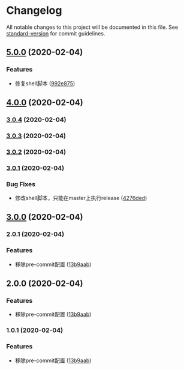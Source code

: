 # Changelog

All notable changes to this project will be documented in this file. See [standard-version](https://github.com/conventional-changelog/standard-version) for commit guidelines.

## [5.0.0](https://github.com/chenliang123/learngit/compare/zh_v4.0.0...zh_v5.0.0) (2020-02-04)


### Features

* 修复shell脚本 ([992e875](https://github.com/chenliang123/learngit/commit/992e875c08a88da1cd35d7ac835ac450aa09127b))

## [4.0.0](https://github.com/chenliang123/learngit/compare/zh_v3.0.4...zh_v4.0.0) (2020-02-04)

### [3.0.4](https://github.com/chenliang123/learngit/compare/zh_v3.0.3...zh_v3.0.4) (2020-02-04)

### [3.0.3](https://github.com/chenliang123/learngit/compare/zh_v3.0.2...zh_v3.0.3) (2020-02-04)

### [3.0.2](https://github.com/chenliang123/learngit/compare/zh_v3.0.1...zh_v3.0.2) (2020-02-04)

### [3.0.1](https://github.com/chenliang123/learngit/compare/zh_v3.0.0...zh_v3.0.1) (2020-02-04)


### Bug Fixes

* 修改shell脚本，只能在master上执行release ([4276ded](https://github.com/chenliang123/learngit/commit/4276ded4935208b628815331e1c197d6d0152363))

## [3.0.0](https://github.com/chenliang123/learngit/compare/zh_v2.0.1...zh_v3.0.0) (2020-02-04)

### 2.0.1 (2020-02-04)


### Features

* 移除pre-commit配置 ([13b9aab](https://github.com/chenliang123/learngit/commit/13b9aab818a6682ab54fff2c4cdaf1094b09f549))

## 2.0.0 (2020-02-04)


### Features

* 移除pre-commit配置 ([13b9aab](https://github.com/chenliang123/learngit/commit/13b9aab818a6682ab54fff2c4cdaf1094b09f549))

### 1.0.1 (2020-02-04)


### Features

* 移除pre-commit配置 ([13b9aab](https://github.com/chenliang123/learngit/commit/13b9aab818a6682ab54fff2c4cdaf1094b09f549))
